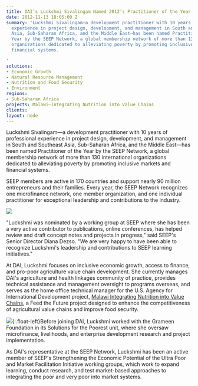 ```yaml
---
title: DAI’s Luckshmi Sivalingam Named 2012’s Practitioner of the Year by SEEP Network
date: 2012-11-13 18:05:00 Z
summary: 'Luckshmi Sivalingam—a development practitioner with 10 years of professional
  experience in project design, development, and management in South and Southeast
  Asia, Sub-Saharan Africa, and the Middle East—has been named Practitioner of the
  Year by the SEEP Network, a global membership network of more than 130 international
  organizations dedicated to alleviating poverty by promoting inclusive markets and
  financial systems.

'
solutions:
- Economic Growth
- Natural Resource Management
- Nutrition and Food Security
- Environment
regions:
- Sub-Saharan Africa
projects: Malawi—Integrating Nutrition into Value Chains
clients: 
layout: node
---
```


Luckshmi Sivalingam—a development practitioner with 10 years of professional experience in project design, development, and management in South and Southeast Asia, Sub-Saharan Africa, and the Middle East—has been named Practitioner of the Year by the SEEP Network, a global membership network of more than 130 international organizations dedicated to alleviating poverty by promoting inclusive markets and financial systems.

SEEP members are active in 170 countries and support nearly 90 million entrepreneurs and their families. Every year, the SEEP Network recognizes one microfinance network, one member organization, and one individual practitioner for exceptional leadership and contributions to the industry.

![][1]

"Luckshmi was nominated by a working group at SEEP where she has been a very active contributor to publications, online conferences, has helped review and draft concept notes and projects in progress," said SEEP's Senior Director Diana Dezso. "We are very happy to have been able to recognize Luckshmi's leadership and contributions to SEEP learning initiatives."

At DAI, Luckshmi focuses on inclusive economic growth, access to finance, and pro-poor agriculture value chain development. She currently manages DAI's agriculture and health linkages community of practice, provides technical assistance and management oversight to programs overseas, and serves as the home office technical manager for the U.S. Agency for International Development project, [Malawi Integrating Nutrition into Value Chains][2], a Feed the Future project designed to enhance the competitiveness of agricultural value chains and improve food security.

![][3]{:.float-left}Before joining DAI, Luckshmi worked with the Grameen Foundation in its Solutions for the Poorest unit, where she oversaw microfinance, livelihoods, and enterprise development research and project implementation.

As DAI's representative at the SEEP Network, Luckshmi has been an active member of SEEP's Strengthening the Economic Potential of the Ultra Poor and Market Facilitation Initiative working groups, which work to expand learning, conduct research, and test market-based approaches to integrating the poor and very poor into market systems.

[1]: https://assetify-dai.com/news/LuckshmiS.jpg
[2]: /our-work/projects/malawi-integrating-nutrition-value-chains-invc
[3]: https://assetify-dai.com/news/SEEP.jpg
